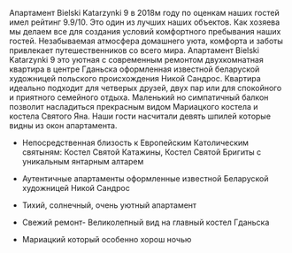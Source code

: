 Апартамент Bielski Katarzynki 9 в 2018м году по оценкам наших гостей имел рейтинг 9.9/10. Это один из лучших наших объектов. Как хозяева мы делаем все для создания условий комфортного пребывания наших гостей. Незабываемая атмосфера домашнего уюта, комфорта и заботы привлекает путешественников со всего мира. Апартамент Bielski Katarzynki 9 это уютная с современным ремонтом двухкомнатная квартира в центре Гданьска оформленная известной беларуской художницей польского происхождения Никой Сандрос. Квартира идеально подходит для четверых друзей, двух пар или для спокойного и приятного семейного отдыха. Маленький но симпатичный балкон позволит насладиться прекрасным видом Мариацкого костела и костела Святого Яна. Наши гости насчитали девять шпилей которые видны из окон апартамента.

- Непосредственная близость к Европейским Католическим святыням: Костел Святой Катажины, Костел Святой Бригиты с уникальным янтарным алтарем

- Аутентичные апартаменты оформленные известной Беларуской художницей Никой Сандрос

- Тихий, солнечный, очень уютный апартамент

- Свежий ремонт- Великолепный вид на главный костел Гданьска

- Мариацкий который особенно хорош ночью
